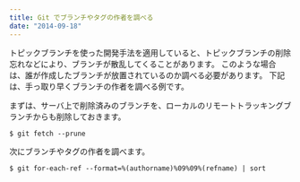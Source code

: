 ```yaml
---
title: Git でブランチやタグの作者を調べる
date: "2014-09-18"
---
```


トピックブランチを使った開発手法を適用していると、トピックブランチの削除忘れなどにより、ブランチが散乱してくることがあります。
このような場合は、誰が作成したブランチが放置されているのか調べる必要があります。
下記は、手っ取り早くブランチの作者を調べる例です。

まずは、サーバ上で削除済みのブランチを、ローカルのリモートトラッキングブランチからも削除しておきます。

```
$ git fetch --prune
```

次にブランチやタグの作者を調べます。

```
$ git for-each-ref --format=%(authorname)%09%09%(refname) | sort
```

